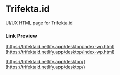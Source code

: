 # Trifekta.id

UI/UX HTML page for Trifekta.id

### Link Preview

[https://trifektaid.netlify.app/desktop/index-wp.html](https://trifektaid.netlify.app/desktop/index-wp.html) 

[https://trifektaid.netlify.app/desktop/](https://trifektaid.netlify.app/desktop/) 
